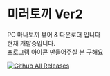 <h1>미러토끼 Ver2</h1>
PC 마나토끼 뷰어 & 다운로더 입니다<br>
현재 개발중입니다.<br>
프로그램 아이콘 만들어주실 분 구해요<br>

[![Github All Releases](https://img.shields.io/github/downloads/HVBattleCruiser/MirrortokiVer2/total.svg?logo=github)](https://github.com/HVBattleCruiser/MirrortokiVer2/releases/tag/Beta)
